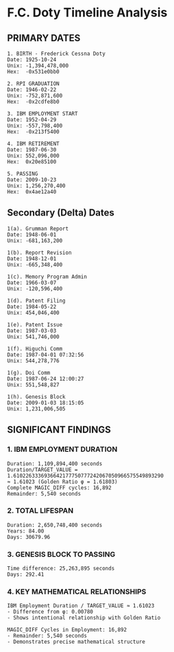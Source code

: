 # F.C. Doty Timeline Analysis

## PRIMARY DATES
```
1. BIRTH - Frederick Cessna Doty
Date: 1925-10-24
Unix: -1,394,478,000
Hex:  -0x531e0bb0

2. RPI GRADUATION
Date: 1946-02-22
Unix: -752,871,600
Hex:  -0x2cdfe8b0

3. IBM EMPLOYMENT START
Date: 1952-04-29
Unix: -557,798,400
Hex:  -0x213f5400

4. IBM RETIREMENT
Date: 1987-06-30
Unix: 552,096,000
Hex:  0x20e85100

5. PASSING
Date: 2009-10-23
Unix: 1,256,270,400
Hex:  0x4ae12a40

```

## Secondary (Delta) Dates
```
1(a). Grumman Report
Date: 1948-06-01
Unix: -681,163,200

1(b). Report Revision
Date: 1948-12-01
Unix: -665,348,400

1(c). Memory Program Admin
Date: 1966-03-07
Unix: -120,596,400

1(d). Patent Filing
Date: 1984-05-22
Unix: 454,046,400

1(e). Patent Issue
Date: 1987-03-03
Unix: 541,746,000

1(f). Higuchi Comm
Date: 1987-04-01 07:32:56
Unix: 544,278,776

1(g). Doi Comm
Date: 1987-06-24 12:00:27
Unix: 551,548,827

1(h). Genesis Block
Date: 2009-01-03 18:15:05
Unix: 1,231,006,505

```

## SIGNIFICANT FINDINGS

### 1. IBM EMPLOYMENT DURATION
```
Duration: 1,109,894,400 seconds
Duration/TARGET_VALUE = 1.6102263336936642177750777242067050966575549893290
≈ 1.61023 (Golden Ratio φ = 1.61803)
Complete MAGIC_DIFF cycles: 16,892
Remainder: 5,540 seconds
```

### 2. TOTAL LIFESPAN
```
Duration: 2,650,748,400 seconds
Years: 84.00
Days: 30679.96
```

### 3. GENESIS BLOCK TO PASSING
```
Time difference: 25,263,895 seconds
Days: 292.41
```

### 4. KEY MATHEMATICAL RELATIONSHIPS
```
IBM Employment Duration / TARGET_VALUE ≈ 1.61023
- Difference from φ: 0.00780
- Shows intentional relationship with Golden Ratio

MAGIC_DIFF Cycles in Employment: 16,892
- Remainder: 5,540 seconds
- Demonstrates precise mathematical structure
```
